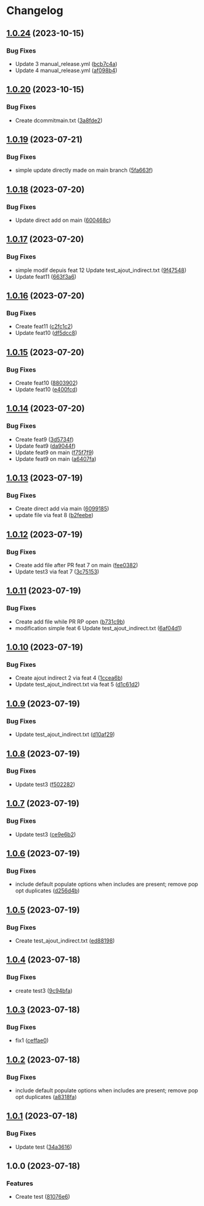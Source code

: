 # Changelog

## [1.0.24](https://github.com/Devlp01/book-github-actions-content/compare/v1.0.20...v1.0.24) (2023-10-15)


### Bug Fixes

* Update 3 manual_release.yml ([bcb7c4a](https://github.com/Devlp01/book-github-actions-content/commit/bcb7c4aa9aa0967c7ffa80052d9e68958223dfe5))
* Update 4 manual_release.yml ([af098b4](https://github.com/Devlp01/book-github-actions-content/commit/af098b4ba94cd21e1c12be1da854604e5ba60753))

## [1.0.20](https://github.com/Devlp01/book-github-actions-content/compare/v1.0.19...v1.0.20) (2023-10-15)


### Bug Fixes

* Create dcommitmain.txt ([3a8fde2](https://github.com/Devlp01/book-github-actions-content/commit/3a8fde2cc82232b795c704db649cbc6d4c32ef94))

## [1.0.19](https://github.com/Devlp01/book-github-actions-content/compare/v1.0.18...v1.0.19) (2023-07-21)


### Bug Fixes

* simple update directly made on main branch ([5fa663f](https://github.com/Devlp01/book-github-actions-content/commit/5fa663f9083b72804576d3a8cd7d352e9ea8720e))

## [1.0.18](https://github.com/Devlp01/book-github-actions-content/compare/v1.0.17...v1.0.18) (2023-07-20)


### Bug Fixes

* Update direct add on main ([600468c](https://github.com/Devlp01/book-github-actions-content/commit/600468c4e0c0bd02f09af3a974f656f9ae27745e))

## [1.0.17](https://github.com/Devlp01/book-github-actions-content/compare/v1.0.16...v1.0.17) (2023-07-20)


### Bug Fixes

* simple modif depuis feat 12 Update test_ajout_indirect.txt ([9f47548](https://github.com/Devlp01/book-github-actions-content/commit/9f47548387e7b2b2a24139cff32fcfc2cdae9b7f))
* Update feat11 ([663f3a6](https://github.com/Devlp01/book-github-actions-content/commit/663f3a6feb5870a571f664225b85ba6832d2e874))

## [1.0.16](https://github.com/Devlp01/book-github-actions-content/compare/v1.0.15...v1.0.16) (2023-07-20)


### Bug Fixes

* Create feat11 ([c2fc1c2](https://github.com/Devlp01/book-github-actions-content/commit/c2fc1c21742333c9a448649523cc8843ae7b776b))
* Update feat10 ([df5dcc8](https://github.com/Devlp01/book-github-actions-content/commit/df5dcc8f54bdebc4c01c2380a242479aa1eadf3b))

## [1.0.15](https://github.com/Devlp01/book-github-actions-content/compare/v1.0.14...v1.0.15) (2023-07-20)


### Bug Fixes

* Create feat10 ([8803902](https://github.com/Devlp01/book-github-actions-content/commit/8803902342b8dd5341e3262b4ab5902ad7e8b0ec))
* Update feat10 ([e400fcd](https://github.com/Devlp01/book-github-actions-content/commit/e400fcdbcc3ab086fb2938d4ef57febb70de665c))

## [1.0.14](https://github.com/Devlp01/book-github-actions-content/compare/v1.0.13...v1.0.14) (2023-07-20)


### Bug Fixes

* Create feat9 ([3d5734f](https://github.com/Devlp01/book-github-actions-content/commit/3d5734fa4b8b755c3fb9e8450e98d6c14da23aa9))
* Update feat9 ([da9044f](https://github.com/Devlp01/book-github-actions-content/commit/da9044f8b4b205e78b1772afa91a85bbaaa18793))
* Update feat9 on main ([f75f7f9](https://github.com/Devlp01/book-github-actions-content/commit/f75f7f913301755db6ef1fa3fd694a7715cfe15b))
* Update feat9 on main ([a6407fa](https://github.com/Devlp01/book-github-actions-content/commit/a6407fadc0c7a0e196f0409acbac61b0475e59a0))

## [1.0.13](https://github.com/Devlp01/book-github-actions-content/compare/v1.0.12...v1.0.13) (2023-07-19)


### Bug Fixes

* Create direct add via main ([6099185](https://github.com/Devlp01/book-github-actions-content/commit/6099185cc2e43ccb2fb8f3c6ee6ebc9897553f60))
* update file via feat 8 ([b2feebe](https://github.com/Devlp01/book-github-actions-content/commit/b2feebec4cb42ea69a494dac35056b8b3370fe00))

## [1.0.12](https://github.com/Devlp01/book-github-actions-content/compare/v1.0.11...v1.0.12) (2023-07-19)


### Bug Fixes

* Create add file after PR feat 7 on main ([fee0382](https://github.com/Devlp01/book-github-actions-content/commit/fee0382a8d769eda0e0cf665dca404b48d2c2373))
* Update test3 via feat 7 ([3c75153](https://github.com/Devlp01/book-github-actions-content/commit/3c75153dbe80d552cf24b293d7dbc18bbf455085))

## [1.0.11](https://github.com/Devlp01/book-github-actions-content/compare/v1.0.10...v1.0.11) (2023-07-19)


### Bug Fixes

* Create add file while PR RP open ([b731c9b](https://github.com/Devlp01/book-github-actions-content/commit/b731c9bfe452ab4b886cdd47c623c95d78745e97))
* modification simple feat 6 Update test_ajout_indirect.txt ([6af04d1](https://github.com/Devlp01/book-github-actions-content/commit/6af04d10f91eb29c792e1e179469552cd88562fc))

## [1.0.10](https://github.com/Devlp01/book-github-actions-content/compare/v1.0.9...v1.0.10) (2023-07-19)


### Bug Fixes

* Create ajout indirect 2 via feat 4 ([1ccea6b](https://github.com/Devlp01/book-github-actions-content/commit/1ccea6b4a54c4c6f7dd69c36e7596dc29a31ed4c))
* Update test_ajout_indirect.txt via feat 5 ([d1c61d2](https://github.com/Devlp01/book-github-actions-content/commit/d1c61d2305e629682eb38f8e30dbb030f9681be2))

## [1.0.9](https://github.com/Devlp01/book-github-actions-content/compare/v1.0.8...v1.0.9) (2023-07-19)


### Bug Fixes

* Update test_ajout_indirect.txt ([d10af29](https://github.com/Devlp01/book-github-actions-content/commit/d10af29c5e94ce6992a1aff4db5d00456ac74b87))

## [1.0.8](https://github.com/Devlp01/book-github-actions-content/compare/v1.0.7...v1.0.8) (2023-07-19)


### Bug Fixes

* Update test3 ([f502282](https://github.com/Devlp01/book-github-actions-content/commit/f502282a65717f55e1beddcf2da6d9e26d4e1e8a))

## [1.0.7](https://github.com/Devlp01/book-github-actions-content/compare/v1.0.6...v1.0.7) (2023-07-19)


### Bug Fixes

* Update test3 ([ce9e6b2](https://github.com/Devlp01/book-github-actions-content/commit/ce9e6b25eccbe817e87cc46eae09a80ab6c34a12))

## [1.0.6](https://github.com/Devlp01/book-github-actions-content/compare/v1.0.5...v1.0.6) (2023-07-19)


### Bug Fixes

* include default populate options when includes are present; remove pop opt duplicates ([d256d4b](https://github.com/Devlp01/book-github-actions-content/commit/d256d4bbee950a5e07dde94537a32916cf502b4e))

## [1.0.5](https://github.com/Devlp01/book-github-actions-content/compare/v1.0.4...v1.0.5) (2023-07-19)


### Bug Fixes

* Create test_ajout_indirect.txt ([ed88198](https://github.com/Devlp01/book-github-actions-content/commit/ed8819897853765c45a965d620b0e8ad8f7f884e))

## [1.0.4](https://github.com/Devlp01/book-github-actions-content/compare/v1.0.3...v1.0.4) (2023-07-18)


### Bug Fixes

* create test3 ([9c94bfa](https://github.com/Devlp01/book-github-actions-content/commit/9c94bfa7ce2e03734a2eb9137278a685d5f90b62))

## [1.0.3](https://github.com/Devlp01/book-github-actions-content/compare/v1.0.2...v1.0.3) (2023-07-18)


### Bug Fixes

* fix1 ([ceffae0](https://github.com/Devlp01/book-github-actions-content/commit/ceffae015e217f60b64712ddcebf57d4f908a139))

## [1.0.2](https://github.com/Devlp01/book-github-actions-content/compare/v1.0.1...v1.0.2) (2023-07-18)


### Bug Fixes

* include default populate options when includes are present; remove pop opt duplicates ([a8318fa](https://github.com/Devlp01/book-github-actions-content/commit/a8318fa6376d1ea611e33b1a2859cb5e9d5d4ae7))

## [1.0.1](https://github.com/Devlp01/book-github-actions-content/compare/v1.0.0...v1.0.1) (2023-07-18)


### Bug Fixes

* Update test ([34a3616](https://github.com/Devlp01/book-github-actions-content/commit/34a3616d04b5c598087401e69d5e80ed94910411))

## 1.0.0 (2023-07-18)


### Features

* Create test ([81076e6](https://github.com/Devlp01/book-github-actions-content/commit/81076e68c99bfebaf75d996b518b317a9eb26e34))
